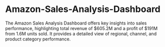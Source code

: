 # Amazon-Sales-Analysis-Dashboard
The Amazon Sales Analysis Dashboard offers key insights into sales performance, highlighting total revenue of $605.2M and a profit of $191M from 1.6M units sold. It provides a detailed view of regional, channel, and product category performance.
